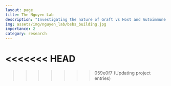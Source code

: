 ```yaml
---
layout: page
title: The Nguyen Lab
description: "Investigating the nature of Graft vs Host and Autoimmune Diseases using integrative multimodal approaches to investigate immune cell function."
img: assets/img/nguyen_lab/bsbs_building.jpg
importance: 2
category: research
---
```

<<<<<<< HEAD
=======





>>>>>>> 059e0f7 (Updating project entries)
